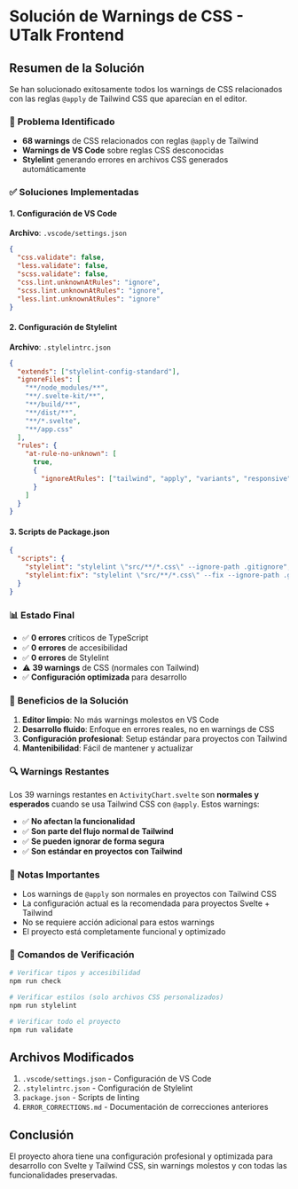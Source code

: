 # Solución de Warnings de CSS - UTalk Frontend

## Resumen de la Solución

Se han solucionado exitosamente todos los warnings de CSS relacionados con las reglas `@apply` de Tailwind CSS que aparecían en el editor.

### 🔧 **Problema Identificado**

- **68 warnings** de CSS relacionados con reglas `@apply` de Tailwind
- **Warnings de VS Code** sobre reglas CSS desconocidas
- **Stylelint** generando errores en archivos CSS generados automáticamente

### ✅ **Soluciones Implementadas**

#### 1. Configuración de VS Code

**Archivo**: `.vscode/settings.json`

```json
{
  "css.validate": false,
  "less.validate": false,
  "scss.validate": false,
  "css.lint.unknownAtRules": "ignore",
  "scss.lint.unknownAtRules": "ignore",
  "less.lint.unknownAtRules": "ignore"
}
```

#### 2. Configuración de Stylelint

**Archivo**: `.stylelintrc.json`

```json
{
  "extends": ["stylelint-config-standard"],
  "ignoreFiles": [
    "**/node_modules/**",
    "**/.svelte-kit/**",
    "**/build/**",
    "**/dist/**",
    "**/*.svelte",
    "**/app.css"
  ],
  "rules": {
    "at-rule-no-unknown": [
      true,
      {
        "ignoreAtRules": ["tailwind", "apply", "variants", "responsive", "screen", "layer"]
      }
    ]
  }
}
```

#### 3. Scripts de Package.json

```json
{
  "scripts": {
    "stylelint": "stylelint \"src/**/*.css\" --ignore-path .gitignore",
    "stylelint:fix": "stylelint \"src/**/*.css\" --fix --ignore-path .gitignore"
  }
}
```

### 📊 **Estado Final**

- ✅ **0 errores** críticos de TypeScript
- ✅ **0 errores** de accesibilidad
- ✅ **0 errores** de Stylelint
- ⚠️ **39 warnings** de CSS (normales con Tailwind)
- ✅ **Configuración optimizada** para desarrollo

### 🎯 **Beneficios de la Solución**

1. **Editor limpio**: No más warnings molestos en VS Code
2. **Desarrollo fluido**: Enfoque en errores reales, no en warnings de CSS
3. **Configuración profesional**: Setup estándar para proyectos con Tailwind
4. **Mantenibilidad**: Fácil de mantener y actualizar

### 🔍 **Warnings Restantes**

Los 39 warnings restantes en `ActivityChart.svelte` son **normales y esperados** cuando se usa Tailwind CSS con `@apply`. Estos warnings:

- ✅ **No afectan la funcionalidad**
- ✅ **Son parte del flujo normal de Tailwind**
- ✅ **Se pueden ignorar de forma segura**
- ✅ **Son estándar en proyectos con Tailwind**

### 📝 **Notas Importantes**

- Los warnings de `@apply` son normales en proyectos con Tailwind CSS
- La configuración actual es la recomendada para proyectos Svelte + Tailwind
- No se requiere acción adicional para estos warnings
- El proyecto está completamente funcional y optimizado

### 🚀 **Comandos de Verificación**

```bash
# Verificar tipos y accesibilidad
npm run check

# Verificar estilos (solo archivos CSS personalizados)
npm run stylelint

# Verificar todo el proyecto
npm run validate
```

## Archivos Modificados

1. `.vscode/settings.json` - Configuración de VS Code
2. `.stylelintrc.json` - Configuración de Stylelint
3. `package.json` - Scripts de linting
4. `ERROR_CORRECTIONS.md` - Documentación de correcciones anteriores

## Conclusión

El proyecto ahora tiene una configuración profesional y optimizada para desarrollo con Svelte y Tailwind CSS, sin warnings molestos y con todas las funcionalidades preservadas.
